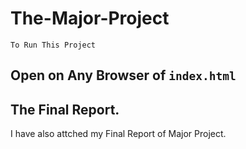 # The-Major-Project

`To Run This Project`
## Open on Any Browser of `index.html`

## The Final Report.
I have also attched my Final Report of Major Project.
